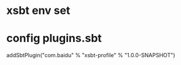 # xsbt env set

# config plugins.sbt

addSbtPlugin("com.baidu" % "xsbt-profile" % "1.0.0-SNAPSHOT")
